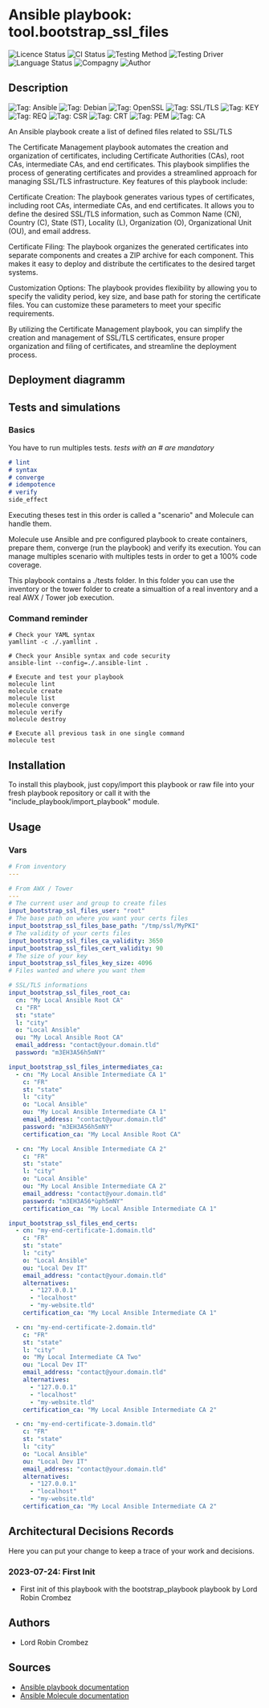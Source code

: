# Ansible playbook: tool.bootstrap_ssl_files

![Licence Status](https://img.shields.io/badge/licence-MIT-brightgreen)
![CI Status](https://img.shields.io/badge/CI-success-brightgreen)
![Testing Method](https://img.shields.io/badge/Testing%20Method-Ansible%20Molecule-blueviolet)
![Testing Driver](https://img.shields.io/badge/Testing%20Driver-docker-blueviolet)
![Language Status](https://img.shields.io/badge/language-Ansible-red)
![Compagny](https://img.shields.io/badge/Compagny-Labo--CBZ-blue)
![Author](https://img.shields.io/badge/Author-Lord%20Robin%20Cbz-blue)

## Description

![Tag: Ansible](https://img.shields.io/badge/Tech-Ansible-orange)
![Tag: Debian](https://img.shields.io/badge/Tech-Debian-orange)
![Tag: OpenSSL](https://img.shields.io/badge/Tech-OpenSSL-orange)
![Tag: SSL/TLS](https://img.shields.io/badge/Tech-SSL%2FTLS-orange)
![Tag: KEY](https://img.shields.io/badge/Tech-KEY-orange)
![Tag: REQ](https://img.shields.io/badge/Tech-REQ-orange)
![Tag: CSR](https://img.shields.io/badge/Tech-CSR-orange)
![Tag: CRT](https://img.shields.io/badge/Tech-CRT-orange)
![Tag: PEM](https://img.shields.io/badge/Tech-PEM-orange)
![Tag: CA](https://img.shields.io/badge/Tech-CA-orange)

An Ansible playbook create a list of defined files related to SSL/TLS

The Certificate Management playbook automates the creation and organization of certificates, including Certificate Authorities (CAs), root CAs, intermediate CAs, and end certificates. This playbook simplifies the process of generating certificates and provides a streamlined approach for managing SSL/TLS infrastructure. Key features of this playbook include:

Certificate Creation: The playbook generates various types of certificates, including root CAs, intermediate CAs, and end certificates. It allows you to define the desired SSL/TLS information, such as Common Name (CN), Country (C), State (ST), Locality (L), Organization (O), Organizational Unit (OU), and email address.

Certificate Filing: The playbook organizes the generated certificates into separate components and creates a ZIP archive for each component. This makes it easy to deploy and distribute the certificates to the desired target systems.

Customization Options: The playbook provides flexibility by allowing you to specify the validity period, key size, and base path for storing the certificate files. You can customize these parameters to meet your specific requirements.

By utilizing the Certificate Management playbook, you can simplify the creation and management of SSL/TLS certificates, ensure proper organization and filing of certificates, and streamline the deployment process.

## Deployment diagramm

## Tests and simulations

### Basics

You have to run multiples tests. *tests with an # are mandatory*

```MARKDOWN
# lint
# syntax
# converge
# idempotence
# verify
side_effect
```

Executing theses test in this order is called a "scenario" and Molecule can handle them.

Molecule use Ansible and pre configured playbook to create containers, prepare them, converge (run the playbook) and verify its execution.
You can manage multiples scenario with multiples tests in order to get a 100% code coverage.

This playbook contains a ./tests folder. In this folder you can use the inventory or the tower folder to create a simualtion of a real inventory and a real AWX / Tower job execution.

### Command reminder

```SHELL
# Check your YAML syntax
yamllint -c ./.yamllint .

# Check your Ansible syntax and code security
ansible-lint --config=./.ansible-lint .

# Execute and test your playbook
molecule lint
molecule create
molecule list
molecule converge
molecule verify
molecule destroy

# Execute all previous task in one single command
molecule test
```

## Installation

To install this playbook, just copy/import this playbook or raw file into your fresh playbook repository or call it with the "include_playbook/import_playbook" module.

## Usage

### Vars

```YAML
# From inventory
---

```

```YAML
# From AWX / Tower
---
# The current user and group to create files
input_bootstrap_ssl_files_user: "root"
# The base path on where you want your certs files
input_bootstrap_ssl_files_base_path: "/tmp/ssl/MyPKI"
# The validity of your certs files
input_bootstrap_ssl_files_ca_validity: 3650
input_bootstrap_ssl_files_cert_validity: 90
# The size of your key
input_bootstrap_ssl_files_key_size: 4096
# Files wanted and where you want them

# SSL/TLS informations
input_bootstrap_ssl_files_root_ca:
  cn: "My Local Ansible Root CA"
  c: "FR"
  st: "state"
  l: "city"
  o: "Local Ansible"
  ou: "My Local Ansible Root CA"
  email_address: "contact@your.domain.tld"
  password: "m3EH3A56h5mNY"

input_bootstrap_ssl_files_intermediates_ca:
  - cn: "My Local Ansible Intermediate CA 1"
    c: "FR"
    st: "state"
    l: "city"
    o: "Local Ansible"
    ou: "My Local Ansible Intermediate CA 1"
    email_address: "contact@your.domain.tld"
    password: "m3EH3A56h5mNY"
    certification_ca: "My Local Ansible Root CA"

  - cn: "My Local Ansible Intermediate CA 2"
    c: "FR"
    st: "state"
    l: "city"
    o: "Local Ansible"
    ou: "My Local Ansible Intermediate CA 2"
    email_address: "contact@your.domain.tld"
    password: "m3EH3A56*ùph5mNY"
    certification_ca: "My Local Ansible Intermediate CA 1"

input_bootstrap_ssl_files_end_certs:
  - cn: "my-end-certificate-1.domain.tld"
    c: "FR"
    st: "state"
    l: "city"
    o: "Local Ansible"
    ou: "Local Dev IT"
    email_address: "contact@your.domain.tld"
    alternatives:
      - "127.0.0.1"
      - "localhost"
      - "my-website.tld"
    certification_ca: "My Local Ansible Intermediate CA 1"

  - cn: "my-end-certificate-2.domain.tld"
    c: "FR"
    st: "state"
    l: "city"
    o: "My Local Intermediate CA Two"
    ou: "Local Dev IT"
    email_address: "contact@your.domain.tld"
    alternatives:
      - "127.0.0.1"
      - "localhost"
      - "my-website.tld"
    certification_ca: "My Local Ansible Intermediate CA 2"

  - cn: "my-end-certificate-3.domain.tld"
    c: "FR"
    st: "state"
    l: "city"
    o: "Local Ansible"
    ou: "Local Dev IT"
    email_address: "contact@your.domain.tld"
    alternatives:
      - "127.0.0.1"
      - "localhost"
      - "my-website.tld"
    certification_ca: "My Local Ansible Intermediate CA 2"

```

## Architectural Decisions Records

Here you can put your change to keep a trace of your work and decisions.

### 2023-07-24: First Init

* First init of this playbook with the bootstrap_playbook playbook by Lord Robin Crombez

## Authors

* Lord Robin Crombez

## Sources

* [Ansible playbook documentation](https://docs.ansible.com/ansible/latest/playbook_guide/playbooks_reuse_playbooks.html)
* [Ansible Molecule documentation](https://molecule.readthedocs.io/)
